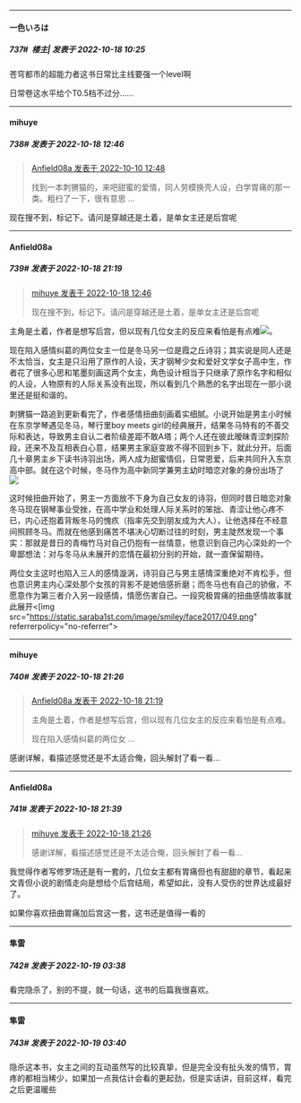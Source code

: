 

*****

####  一色いろは  
##### 737#         楼主| 发表于 2022-10-18 10:25

苍穹都市的超能力者这书日常比主线要强一个level啊

日常卷这水平给个T0.5档不过分......



*****

####  mihuye  
##### 738#       发表于 2022-10-18 12:46

<blockquote><a href="httphttps://bbs.saraba1st.com/2b/forum.php?mod=redirect&amp;goto=findpost&amp;pid=57842496&amp;ptid=2041592" target="_blank">Anfield08a 发表于 2022-10-10 12:48</a>

找到一本刺猬猫的，来吧甜蜜的爱情，同人劳模换壳人设，白学胃痛的那一类。粗扫了一下，很有意思 ...</blockquote>
现在搜不到，标记下。请问是穿越还是土着，是单女主还是后宫呢



*****

####  Anfield08a  
##### 739#       发表于 2022-10-18 21:19

<blockquote><a href="httphttps://bbs.saraba1st.com/2b/forum.php?mod=redirect&amp;goto=findpost&amp;pid=57969949&amp;ptid=2041592" target="_blank">mihuye 发表于 2022-10-18 12:46</a>

现在搜不到，标记下。请问是穿越还是土着，是单女主还是后宫呢</blockquote>
主角是土着，作者是想写后宫，但以现有几位女主的反应来看怕是有点难<img src="https://static.saraba1st.com/image/smiley/face2017/037.png" referrerpolicy="no-referrer">。

现在陷入感情纠葛的两位女主一位是冬马另一位是霞之丘诗羽；其实说是同人还是不太恰当，女主是只沿用了原作的人设，天才钢琴少女和爱好文学女子高中生，作者花了很多心思和笔墨刻画这两个女主，角色设计相当于只继承了原作名字和相似的人设，人物原有的人际关系没有出现，所以看到几个熟悉的名字出现在一部小说里还是挺和谐的。

刺猬猫一路追到更新看完了，作者感情扭曲刻画着实细腻。小说开始是男主小时候在东京学琴遇见冬马，琴行里boy meets girl的经典展开，结果冬马特有的不善交际和表达，导致男主自认二者阶级差距不敢A塔；两个人还在彼此暧昧青涩刺探阶段，还来不及互相表白心意，结果男主家庭变故不得不回到乡下，就此分开。后面几十章男主乡下读书诗羽出场，两人成为甜蜜情侣，日常恩爱，后来共同升入东京高中部。就在这个时候，冬马作为高中新同学兼男主幼时暗恋对象的身份出场了<img src="https://static.saraba1st.com/image/smiley/face2017/049.png" referrerpolicy="no-referrer">

这时候扭曲开始了，男主一方面放不下身为自己女友的诗羽，但同时昔日暗恋对象冬马现在钢琴事业受挫，在高中学业和处理人际关系时的笨拙、青涩让他心疼不已，内心还抱着背叛冬马的愧疚（指率先交到朋友成为大人），让他选择在不经意间照顾冬马。而就在他感到痛苦不堪决心切断过往的时刻，男主陡然发现一个事实：那就是昔日的青梅竹马对自己仍抱有一丝情意，他意识到自己内心深处的一个卑鄙想法：对与冬马从未展开的恋情在最初分别的开始，就一直保留期待。

两位女主这时也陷入三人的感情漩涡，诗羽自己与男主感情深重绝对不肯松手，但也意识男主内心深处那个女孩的背影不是她倍感折磨；而冬马也有自己的骄傲，不愿意作为第三者介入另一段感情，情愿伤害自己。一段究极胃痛的扭曲感情故事就此展开<[img src="https://static.saraba1st.com/image/smiley/face2017/049.png" referrerpolicy="no-referrer">



*****

####  mihuye  
##### 740#       发表于 2022-10-18 21:26

<blockquote><a href="httphttps://bbs.saraba1st.com/2b/forum.php?mod=redirect&amp;goto=findpost&amp;pid=57978922&amp;ptid=2041592" target="_blank">Anfield08a 发表于 2022-10-18 21:19</a>

主角是土着，作者是想写后宫，但以现有几位女主的反应来看怕是有点难。

现在陷入感情纠葛的两位女 ...</blockquote>
感谢详解，看描述感觉还是不太适合俺，回头解封了看一看…



*****

####  Anfield08a  
##### 741#       发表于 2022-10-18 21:39

<blockquote><a href="httphttps://bbs.saraba1st.com/2b/forum.php?mod=redirect&amp;goto=findpost&amp;pid=57979023&amp;ptid=2041592" target="_blank">mihuye 发表于 2022-10-18 21:26</a>

感谢详解，看描述感觉还是不太适合俺，回头解封了看一看…</blockquote>
我觉得作者写修罗场还是有一套的，几位女主都有胃痛但也有甜甜的章节，看起来文青但小说的剧情走向是想给个后宫结局，希望如此，没有人受伤的世界达成最好了。

如果你喜欢扭曲胃痛加后宫这一套，这书还是值得一看的



*****

####  隼雷  
##### 742#       发表于 2022-10-19 03:38

看完隐杀了，别的不提，就一句话，这书的后篇我很喜欢。

*****

####  隼雷  
##### 743#       发表于 2022-10-19 03:40

隐杀这本书，女主之间的互动虽然写的比较真挚，但是完全没有扯头发的情节，胃疼的都相当稀少，如果加一点我估计会看的更起劲，但是实话讲，目前这样，看完之后更温暖些

